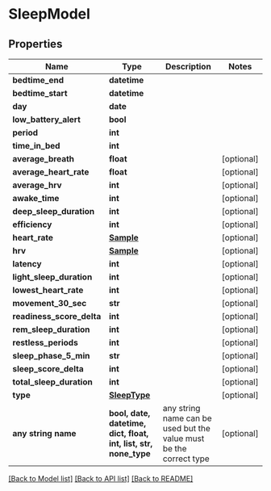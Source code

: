 # SleepModel


## Properties
Name | Type | Description | Notes
------------ | ------------- | ------------- | -------------
**bedtime_end** | **datetime** |  | 
**bedtime_start** | **datetime** |  | 
**day** | **date** |  | 
**low_battery_alert** | **bool** |  | 
**period** | **int** |  | 
**time_in_bed** | **int** |  | 
**average_breath** | **float** |  | [optional] 
**average_heart_rate** | **float** |  | [optional] 
**average_hrv** | **int** |  | [optional] 
**awake_time** | **int** |  | [optional] 
**deep_sleep_duration** | **int** |  | [optional] 
**efficiency** | **int** |  | [optional] 
**heart_rate** | [**Sample**](Sample.md) |  | [optional] 
**hrv** | [**Sample**](Sample.md) |  | [optional] 
**latency** | **int** |  | [optional] 
**light_sleep_duration** | **int** |  | [optional] 
**lowest_heart_rate** | **int** |  | [optional] 
**movement_30_sec** | **str** |  | [optional] 
**readiness_score_delta** | **int** |  | [optional] 
**rem_sleep_duration** | **int** |  | [optional] 
**restless_periods** | **int** |  | [optional] 
**sleep_phase_5_min** | **str** |  | [optional] 
**sleep_score_delta** | **int** |  | [optional] 
**total_sleep_duration** | **int** |  | [optional] 
**type** | [**SleepType**](SleepType.md) |  | [optional] 
**any string name** | **bool, date, datetime, dict, float, int, list, str, none_type** | any string name can be used but the value must be the correct type | [optional]

[[Back to Model list]](../README.md#documentation-for-models) [[Back to API list]](../README.md#documentation-for-api-endpoints) [[Back to README]](../README.md)


